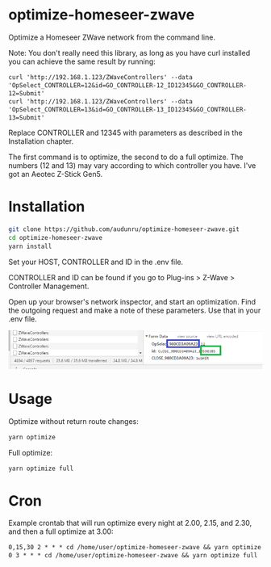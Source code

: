 # optimize-homeseer-zwave

Optimize a Homeseer ZWave network from the command line.

Note: You don't really need this library, as long as you have curl installed you can achieve the same result by running:

```
curl 'http://192.168.1.123/ZWaveControllers' --data 'OpSelect_CONTROLLER=12&id=GO_CONTROLLER-12_ID12345&GO_CONTROLLER-12=Submit'
curl 'http://192.168.1.123/ZWaveControllers' --data 'OpSelect_CONTROLLER=13&id=GO_CONTROLLER-13_ID12345&GO_CONTROLLER-13=Submit'
```

Replace CONTROLLER and 12345 with parameters as described in the Installation chapter.

The first command is to optimize, the second to do a full optimize. The numbers (12 and 13) may vary according to which controller you have. I've got an Aeotec Z-Stick Gen5.

# Installation

```bash
git clone https://github.com/audunru/optimize-homeseer-zwave.git
cd optimize-homeseer-zwave
yarn install
```

Set your HOST, CONTROLLER and ID in the .env file.

CONTROLLER and ID can be found if you go to Plug-ins > Z-Wave > Controller Management.

Open up your browser's network inspector, and start an optimization. Find the outgoing request and make a note of these parameters. Use that in your .env file.

![CONTROLLER and ID can be found in Chrome's network inspector](/docs/config.png?raw=true)

# Usage

Optimize without return route changes:

```bash
yarn optimize
```

Full optimize:

```bash
yarn optimize full
```

# Cron

Example crontab that will run optimize every night at 2.00, 2.15, and 2.30, and then a full optimize at 3.00:

```
0,15,30 2 * * * cd /home/user/optimize-homeseer-zwave && yarn optimize
0 3 * * * cd /home/user/optimize-homeseer-zwave && yarn optimize full
```
